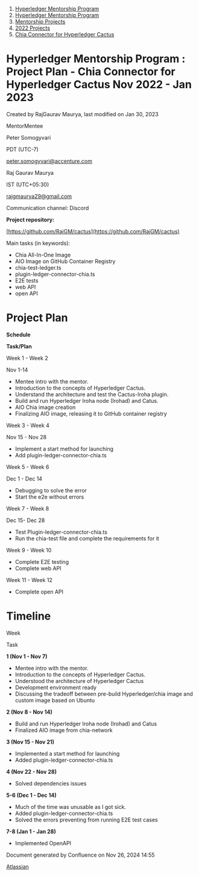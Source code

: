 1. [Hyperledger Mentorship Program](index.html)
2. [Hyperledger Mentorship Program](Hyperledger-Mentorship-Program_21954571.html)
3. [Mentorship Projects](Mentorship-Projects_21954604.html)
4. [2022 Projects](2022-Projects_21954800.html)
5. [Chia Connector for Hyperledger Cactus](Chia-Connector-for-Hyperledger-Cactus_21958337.html)

# Hyperledger Mentorship Program : Project Plan - Chia Connector for Hyperledger Cactus Nov 2022 - Jan 2023

Created by RajGaurav Maurya, last modified on Jan 30, 2023

MentorMentee

Peter Somogyvari

PDT (UTC-7)

[peter.somogyvari@accenture.com](mailto:peter.somogyvari@accenture.com)

Raj Gaurav Maurya 

IST (UTC+05:30)

[rajgmaurya29@gmail.com](mailto:rajgmaurya29@gmail.com)

Communication channel: Discord

**Project repository:** 

[https://github.com/RajGM/cactus](https://github.com/RajGM/cactus)

Main tasks (in keywords):

- Chia All-In-One Image
- AIO Image on GitHub Container Registry
- chia-test-ledger.ts
- plugin-ledger-connector-chia.ts
- E2E tests
- web API
- open API

# Project Plan

**Schedule**

**Task/Plan**

Week 1 - Week 2

Nov 1-14

- Mentee intro with the mentor.
- Introduction to the concepts of Hyperledger Cactus.
- Understand the architecture and test the Cactus-Iroha plugin.
- Build and run Hyperledger Iroha node (Irohad) and Catus.
- AIO Chia image creation
- Finalizing AIO image, releasing it to GitHub container registry

Week 3 - Week 4

Nov 15 - Nov 28

- Implement a start method for launching
- Add plugin-ledger-connector-chia.ts

Week 5 - Week 6

Dec 1 - Dec 14

- Debugging to solve the error
- Start the e2e without errors

Week 7 - Week 8

Dec 15- Dec 28

- Test Plugin-ledger-connector-chia.ts
- Run the chia-test file and complete the requirements for it

Week 9 - Week 10

- Complete E2E testing
- Complete web API

Week 11 - Week 12

- Complete open API

# Timeline

Week

Task

**1 (Nov 1 - Nov 7)**

- Mentee intro with the mentor.
- Introduction to the concepts of Hyperledger Cactus.
- Understood the architecture of Hyperledger Cactus
- Development environment ready
- Discussing the tradeoff between pre-build Hyperledger/chia image and custom image based on Ubuntu

**2 (Nov 8 - Nov 14)**

- Build and run Hyperledger Iroha node (Irohad) and Catus
- Finalized AIO image from chia-network

**3 (Nov 15 - Nov 21)**

- Implemented a start method for launching
- Added plugin-ledger-connector-chia.ts

**4 (Nov 22 - Nov 28)**

- Solved dependencies issues

**5-6 (Dec 1 - Dec 14)**

- Much of the time was unusable as I got sick.
- Added plugin-ledger-connector-chia.ts
- Solved the errors preventing from running E2E test cases

**7-8 (Jan 1 - Jan 28)**

- Implemented OpenAPI

Document generated by Confluence on Nov 26, 2024 14:55

[Atlassian](http://www.atlassian.com/)
